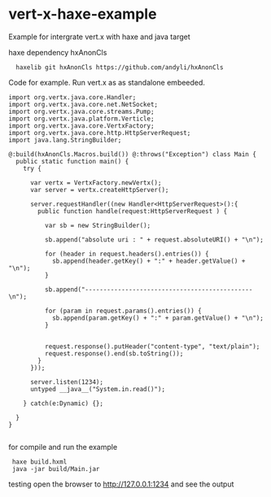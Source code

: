 # vert-x-haxe-example
Example for intergrate vert.x with haxe and java target

haxe dependency hxAnonCls
```
  haxelib git hxAnonCls https://github.com/andyli/hxAnonCls
```

Code for example. Run vert.x as as standalone embeeded.

```
import org.vertx.java.core.Handler;
import org.vertx.java.core.net.NetSocket;
import org.vertx.java.core.streams.Pump;
import org.vertx.java.platform.Verticle;
import org.vertx.java.core.VertxFactory;
import org.vertx.java.core.http.HttpServerRequest;
import java.lang.StringBuilder;

@:build(hxAnonCls.Macros.build()) @:throws("Exception") class Main {
  public static function main() {
    try {

      var vertx = VertxFactory.newVertx();
      var server = vertx.createHttpServer();

      server.requestHandler((new Handler<HttpServerRequest>():{
        public function handle(request:HttpServerRequest ) {

          var sb = new StringBuilder();

          sb.append("absolute uri : " + request.absoluteURI() + "\n");

          for (header in request.headers().entries()) {
            sb.append(header.getKey() + ":" + header.getValue() + "\n");
          }

          sb.append("----------------------------------------------\n");

          for (param in request.params().entries()) {
            sb.append(param.getKey() + ":" + param.getValue() + "\n");
          }


          request.response().putHeader("content-type", "text/plain");
          request.response().end(sb.toString());
        }
      }));

      server.listen(1234);
      untyped __java__("System.in.read()");

    } catch(e:Dynamic) {};

  }
}


```

for compile and run the example 
```
 haxe build.hxml
 java -jar build/Main.jar
```

testing open the browser to http://127.0.0.1:1234 and see the output

